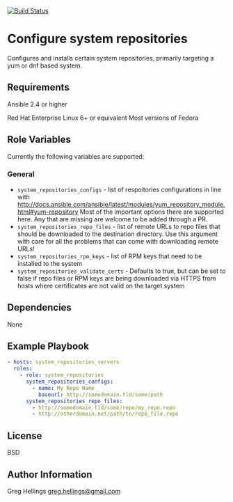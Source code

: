 [![Build Status](https://travis-ci.org/oasis-roles/system_repositories.svg?branch=master)](https://travis-ci.org/oasis-roles/system_repositories)

Configure system repositories
===========

Configures and installs certain system repositories, primarily
targeting a yum or dnf based system.

Requirements
------------

Ansible 2.4 or higher

Red Hat Enterprise Linux 6+ or equivalent
Most versions of Fedora

Role Variables
--------------

Currently the following variables are supported:

### General

* `system_repositories_configs` - list of respoitories configurations
  in line with http://docs.ansible.com/ansible/latest/modules/yum_repository_module.html#yum-repository
  Most of the important options there are supported here. Any that are missing
  are welcome to be added through a PR.
* `system_repositories_repo_files` - list of remote URLs to repo files that
  should be downloaded to the destination directory. Use this argument with
  care for all the problems that can come with downloading remote URLs!
* `system_repositories_rpm_keys` - list of RPM keys that need to be installed
  to the system
* `system_repositories_validate_certs` - Defaults to true, but can be set to
  false if repo files or RPM keys are being downloaded via HTTPS from hosts where
  certificates are not valid on the target system

Dependencies
------------

None

Example Playbook
----------------

```yaml
- hosts: system_repositories_servers
  roles:
    - role: system_repositories
      system_repositories_configs:
        - name: My Repo Name
          baseurl: http://somedomain.tld/some/path
      system_repositories_repo_files:
        - http://somedomain.tld/some/repo/my_repo.repo
        - http://otherdomain.net/path/to/repo_file.repo
```

License
-------

BSD

Author Information
------------------

Greg Hellings <greg.hellings@gmail.com>

